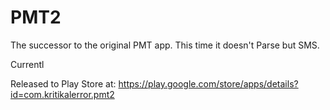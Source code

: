 # PMT2
The successor to the original PMT app. This time it doesn't Parse but SMS.

Currentl
  
Released to Play Store at: https://play.google.com/store/apps/details?id=com.kritikalerror.pmt2


